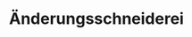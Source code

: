 ---
title: "Änderungsschneiderei"
url: /duesseldorf/aenderungsschneiderei-suitbertusstrasse/
shop: Schneiderei
---